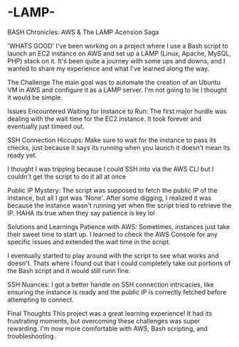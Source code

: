 # -LAMP-

BASH Chronicles: AWS & The LAMP Acension Saga

'WHATS GOOD' I've been working on a project where I use a Bash script to launch an EC2 instance on AWS and set up a LAMP (Linux, Apache, MySQL, PHP) stack on it. It's been quite a journey with some ups and downs, and I wanted to share my experience and what I've learned along the way.

The Challenge
The main goal was to automate the creation of an Ubuntu VM in AWS and configure it as a LAMP server. I'm not going to lie I thought it would be simple.

Issues Encountered
Waiting for Instance to Run: The first major hurdle was dealing with the wait time for the EC2 instance. It took forever and eventually just timeed out.

SSH Connection Hiccups: Make sure to wait for the instance to pass its checks, just because it says its running when you launch it doesn't mean its ready yet. 

I thought I was tripping because I could SSH into via the AWS CLI but I couldn't get the script to do it all at once

Public IP Mystery: The script was supposed to fetch the public IP of the instance, but all I got was 'None'. After some digging, I realized it was because the instance wasn't running yet when the script tried to retrieve the IP. HAHA its true when they say patience is key lol




Solutions and Learnings
Patience with AWS: Sometimes, instances just take their sweet time to start up. I learned to check the AWS Console for any specific issues and extended the wait time in the script.

I eventually started to play around with the script to see what works and doesn't. Thats where i found out that I could completely take out portions of the Bash script and it would still runn fine.

SSH Nuances: I got a better handle on SSH connection intricacies, like ensuring the instance is ready and the public IP is correctly fetched before attempting to connect.

Final Thoughts
This project was a great learning experience! It had its frustrating moments, but overcoming these challenges was super rewarding. I'm now more comfortable with AWS, Bash scripting, and troubleshooting.





